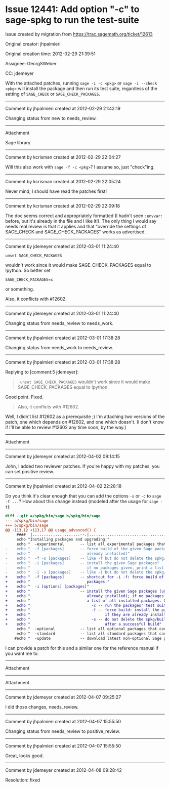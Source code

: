 # Issue 12441: Add option "-c" to sage-spkg to run the test-suite

Issue created by migration from https://trac.sagemath.org/ticket/12613

Original creator: jhpalmieri

Original creation time: 2012-02-29 21:39:51

Assignee: GeorgSWeber

CC:  jdemeyer

With the attached patches, running `sage -i -c <pkg>` or `sage -i --check <pkg>` will install the package and then run its test suite, regardless of the setting of `SAGE_CHECK` or `SAGE_CHECK_PACKAGES`.


---

Comment by jhpalmieri created at 2012-02-29 21:42:19

Changing status from new to needs_review.


---

Attachment

Sage library


---

Comment by kcrisman created at 2012-02-29 22:04:27

Will this also work with `sage -f -c <pkg>`?  I assume so, just "check"ing.


---

Comment by kcrisman created at 2012-02-29 22:05:24

Never mind, I should have read the patches first!


---

Comment by kcrisman created at 2012-02-29 22:09:18

The doc seems correct and appropriately formatted (I hadn't seen `:envvar:` before, but it's already in the file and I like it!).  The only thing I would say needs real review is that it applies and that "override the settings of SAGE_CHECK and SAGE_CHECK_PACKAGES" works as advertised.


---

Comment by jdemeyer created at 2012-03-01 11:24:40


```
unset SAGE_CHECK_PACKAGES
```

wouldn't work since it would make SAGE_CHECK_PACKAGES equal to !python.  So better set

```
SAGE_CHECK_PACKAGES=x
```

or something.

Also, it conflicts with #12602.


---

Comment by jdemeyer created at 2012-03-01 11:24:40

Changing status from needs_review to needs_work.


---

Comment by jhpalmieri created at 2012-03-01 17:38:28

Changing status from needs_work to needs_review.


---

Comment by jhpalmieri created at 2012-03-01 17:38:28

Replying to [comment:5 jdemeyer]:
> ` unset SAGE_CHECK_PACKAGES` wouldn't work since it would make SAGE_CHECK_PACKAGES equal to !python.

Good point. Fixed.

> Also, it conflicts with #12602.

Well, I didn't list #12602 as a prerequisite ;)   I'm attaching two versions of the patch, one which depends on #12602, and one which doesn't.  (I don't know if I'll be able to review #12602 any time soon, by the way.)


---

Attachment


---

Comment by jdemeyer created at 2012-04-02 09:14:15

John, I added two reviewer patches.  If you're happy with my patches, you can set positive review.


---

Comment by jhpalmieri created at 2012-04-02 22:28:18

Do you think it's clear enough that you can add the options `-s` or `-c` to `sage -f ...`? How about this change instead (modeled after the usage for `sage -t`):

```diff
diff --git a/spkg/bin/sage b/spkg/bin/sage
--- a/spkg/bin/sage
+++ b/spkg/bin/sage
@@ -113,12 +113,17 @@ usage_advanced() {
     ####  |.....................--.|...................................................|
     echo "Installing packages and upgrading:"
     echo "  -experimental       -- list all experimental packages that can be installed"
-    echo "  -f [packages]       -- force build of the given Sage package (even if it is"
-    echo "                         already installed)"
-    echo "  -f -s [packages]    -- like -f but do not delete the spkg/build directories"
-    echo "  -i [packages]       -- install the given Sage packages"
-    echo "                         if no packages given, print a list of all installed"
-    echo "  -i -s [packages]    -- like -i but do not delete the spkg/build directories"
+    echo "  -f [packages]       -- shortcut for -i -f: force build of the given Sage"
+    echo "                         packages."
+    echo "  -i [options] [packages]"
+    echo "                      -- install the given Sage packages (unless they are"
+    echo "                         already installed); if no packages are given, print"
+    echo "                         a list of all installed packages. Options:"
+    echo "                           -c -- run the packages' test suites"
+    echo "                           -f -- force build: install the packages even"
+    echo "                                 if they are already installed"
+    echo "                           -s -- do not delete the spkg/build directories"
+    echo "                                 after a successful build"
     echo "  -optional           -- list all optional packages that can be installed"
     echo "  -standard           -- list all standard packages that can be installed"
    #echo "  -update             -- download latest non-optional Sage packages (do not build them)"
```

I can provide a patch for this and a similar one for the reference manual if you want me to.


---

Attachment


---

Attachment


---

Comment by jdemeyer created at 2012-04-07 09:25:27

I did those changes, needs_review.


---

Comment by jhpalmieri created at 2012-04-07 15:55:50

Changing status from needs_review to positive_review.


---

Comment by jhpalmieri created at 2012-04-07 15:55:50

Great, looks good.


---

Comment by jdemeyer created at 2012-04-08 09:28:42

Resolution: fixed
